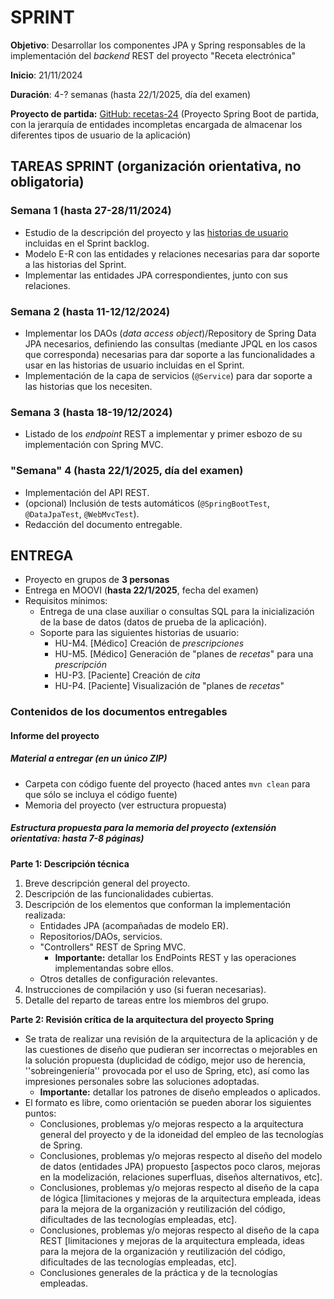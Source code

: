 # SPRINT
**Objetivo**: Desarrollar los componentes JPA y Spring responsables de la implementación del _backend_ REST del proyecto "Receta electrónica"

**Inicio**:  21/11/2024

**Duración**: 4-? semanas (hasta 22/1/2025, día del examen)

**Proyecto de partida:** [GitHub: recetas-24](https://github.com/esei-si-dagss/recetas-24) (Proyecto Spring Boot de partida, con la jerarquía de entidades incompletas encargada de almacenar los diferentes tipos de usuario de la aplicación) 



## TAREAS SPRINT (organización orientativa, no obligatoria)

### Semana 1 (hasta 27-28/11/2024)
* Estudio de la descripción del proyecto y las [historias de usuario](historias.md) incluidas en el Sprint backlog.
* Modelo E-R con las entidades y relaciones necesarias para dar soporte a las historias del Sprint.
* Implementar las entidades JPA correspondientes, junto con sus relaciones.


### Semana 2 (hasta 11-12/12/2024)
* Implementar los DAOs (_data access object_)/Repository de Spring Data JPA necesarios, definiendo las consultas (mediante JPQL en los casos que corresponda) necesarias para dar soporte a las funcionalidades a usar en las historias de usuario incluidas en el Sprint.
* Implementación de la capa de servicios (`@Service`) para dar soporte a las historias que los necesiten.

### Semana 3 (hasta 18-19/12/2024)
* Listado de los _endpoint_ REST a implementar y primer esbozo de su implementación con Spring MVC.

### "Semana" 4 (hasta 22/1/2025, día del examen)
* Implementación del API REST.
* (opcional) Inclusión de tests automáticos (`@SpringBootTest`, `@DataJpaTest`, `@WebMvcTest`).
* Redacción del documento entregable.



## ENTREGA

* Proyecto en grupos de **3 personas**
* Entrega en MOOVI (**hasta 22/1/2025**, fecha del examen) 
* Requisitos mínimos:
   * Entrega de una clase auxiliar o consultas SQL para la inicialización de la base de datos (datos de prueba de la aplicación).
   * Soporte para las siguientes historias de usuario:
      * HU-M4. [Médico]   Creación de _prescripciones_
      * HU-M5. [Médico]   Generación de "planes de _recetas_" para una _prescripción_
      * HU-P3. [Paciente] Creación de _cita_
      * HU-P4. [Paciente] Visualización de "planes de _recetas_"



### Contenidos de los documentos entregables

#### Informe del proyecto

##### Material a entregar (en un único ZIP)

* Carpeta con código fuente del proyecto  (haced antes `mvn clean` para que sólo se incluya el código fuente)
* Memoria del proyecto (ver estructura propuesta)



##### Estructura propuesta para la memoria del proyecto (extensión orientativa:  hasta 7-8 páginas)

**Parte 1: Descripción técnica**
1. Breve descripción general del proyecto.
2. Descripción de las funcionalidades cubiertas.
3. Descripción de los elementos que conforman la implementación realizada:
    - Entidades JPA (acompañadas de modelo ER).
    - Repositorios/DAOs, servicios.
    - "Controllers" REST de Spring MVC.
      - **Importante:** detallar los EndPoints REST y las operaciones implementandas sobre ellos.
    - Otros detalles de configuración relevantes.
4. Instrucciones de compilación y uso (si fueran necesarias).
5. Detalle del reparto de tareas entre los miembros del grupo.

**Parte 2: Revisión crítica de la arquitectura del proyecto Spring**
* Se trata de realizar una revisión de la arquitectura de la aplicación y de las cuestiones de diseño que pudieran ser incorrectas o mejorables en la solución propuesta (duplicidad de código, mejor uso de herencia, ''sobreingeniería'' provocada por el uso de Spring, etc), así como las impresiones personales sobre las soluciones adoptadas.
   * **Importante:** detallar los patrones de diseño empleados o aplicados. 
* El formato es libre, como orientación se pueden aborar los siguientes puntos:
   * Conclusiones, problemas y/o mejoras respecto a la arquitectura general del proyecto y de la idoneidad del empleo de las tecnologías de Spring.
   * Conclusiones, problemas y/o mejoras respecto al diseño del modelo de datos (entidades JPA) propuesto [aspectos poco claros, mejoras en la modelización, relaciones superfluas, diseños alternativos, etc].
   * Conclusiones, problemas y/o mejoras respecto al diseño de la capa de lógica [limitaciones y mejoras de la arquitectura empleada, ideas para la mejora de la organización y reutilización del código, dificultades de las tecnologías empleadas, etc].
   * Conclusiones, problemas y/o mejoras respecto al diseño de la capa REST [limitaciones y mejoras de la arquitectura empleada, ideas para la mejora de la organización y reutilización del código, dificultades de las tecnologías empleadas, etc].
   * Conclusiones generales de la práctica y de la tecnologías empleadas.